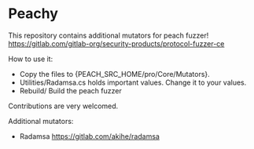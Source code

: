 # Peachy
This repository contains additional mutators for peach fuzzer! https://gitlab.com/gitlab-org/security-products/protocol-fuzzer-ce

How to use it:
- Copy the files to {PEACH_SRC_HOME/pro/Core/Mutators}.
- Utilities/Radamsa.cs holds important values. Change it to your values.
- Rebuild/ Build the peach fuzzer


Contributions are very welcomed.

Additional mutators:
- Radamsa https://gitlab.com/akihe/radamsa
